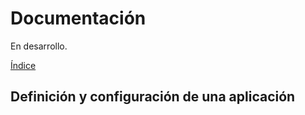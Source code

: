 # Documentación

En desarrollo.

[Índice](indice.md)

## Definición y configuración de una aplicación

